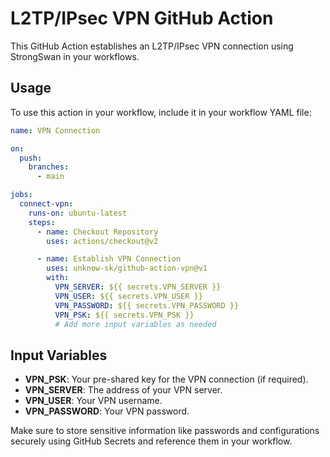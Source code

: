 # L2TP/IPsec VPN GitHub Action

This GitHub Action establishes an L2TP/IPsec VPN connection using StrongSwan in your workflows.

## Usage

To use this action in your workflow, include it in your workflow YAML file:

```yaml
name: VPN Connection

on:
  push:
    branches:
      - main

jobs:
  connect-vpn:
    runs-on: ubuntu-latest
    steps:
      - name: Checkout Repository
        uses: actions/checkout@v2

      - name: Establish VPN Connection
        uses: unknow-sk/github-action-vpn@v1
        with:
          VPN_SERVER: ${{ secrets.VPN_SERVER }}
          VPN_USER: ${{ secrets.VPN_USER }}
          VPN_PASSWORD: ${{ secrets.VPN_PASSWORD }}
          VPN_PSK: ${{ secrets.VPN_PSK }}
          # Add more input variables as needed
```

## Input Variables

- **VPN_PSK**: Your pre-shared key for the VPN connection (if required).
- **VPN_SERVER**: The address of your VPN server.
- **VPN_USER**: Your VPN username.
- **VPN_PASSWORD**: Your VPN password.

Make sure to store sensitive information like passwords and configurations securely using GitHub Secrets and reference
them in your workflow.
